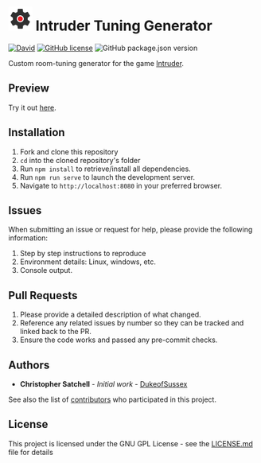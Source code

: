 # ![Logo](/public/img/icons/logo-gray.svg "Logo") Intruder Tuning Generator

[![David](https://img.shields.io/david/dukeofsussex/intruder-tuning-generator)](https://david-dm.org/dukeofsussex/intruder-tuning-generator)
[![GitHub license](https://img.shields.io/github/license/dukeofsussex/intruder-tuning-generator)](https://github.com/dukeofsussex/intruder-tuning-generator/blob/master/LICENSE)
![GitHub package.json version](https://img.shields.io/github/package-json/v/dukeofsussex/intruder-tuning-generator)

Custom room-tuning generator for the game [Intruder](https://intruderfps.com).

## Preview

Try it out [here](https://dukeofsussex.dev/projects/itg).

## Installation

1. Fork and clone this repository
2. ```cd``` into the cloned repository's folder
3. Run ```npm install``` to retrieve/install all dependencies.
4. Run ```npm run serve``` to launch the development server.
5. Navigate to ```http://localhost:8080``` in your preferred browser.

## Issues

When submitting an issue or request for help, please provide the following information:

1. Step by step instructions to reproduce
2. Environment details: Linux, windows, etc.
3. Console output.

## Pull Requests

1. Please provide a detailed description of what changed.
2. Reference any related issues by number so they can be tracked and linked back to the PR.
3. Ensure the code works and passed any pre-commit checks.

## Authors

* **Christopher Satchell** - *Initial work* - [DukeofSussex](https://github.com/dukeofsussex)

See also the list of [contributors](https://github.com/your/project/contributors) who participated in this project.

## License

This project is licensed under the GNU GPL License - see the [LICENSE.md](LICENSE.md) file for details
